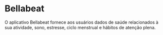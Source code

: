 # Bellabeat
O aplicativo Bellabeat fornece aos usuários dados de saúde relacionados à sua atividade, sono, estresse, ciclo menstrual e hábitos de atenção plena.

